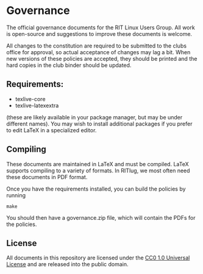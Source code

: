 Governance
==========

The official governance documents for the RIT Linux Users Group. All
work is open-source and suggestions to improve these documents is
welcome.

All changes to the constitution are required to be submitted to the clubs
office for approval, so actual acceptance of changes may lag a bit. When
new versions of these policies are accepted, they should be printed and
the hard copies in the club binder should be updated.

Requirements:
-----------
* texlive-core
* texlive-latexextra

(these are likely available in your package manager, but may be under
different names). You may wish to install additional packages if you
prefer to edit LaTeX in a specialized editor.


Compiling
-----------
These documents are maintained in LaTeX and must be compiled. LaTeX supports
compiling to a variety of formats. In RITlug, we most often need these
documents in PDF format.

Once you have the requirements installed, you can build the policies by
running

`make`

You should then have a governance.zip file, which will contain the PDFs for
the policies.

License
-----------
All documents in this repository are licensed under the
[CC0 1.0 Universal License](https://creativecommons.org/publicdomain/zero/1.0/)
and are released into the public domain.
